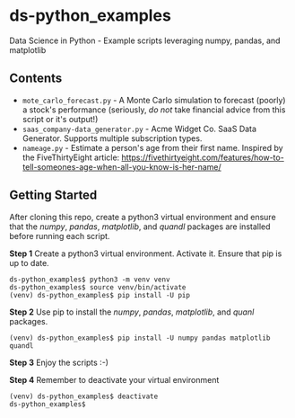 # ds-python_examples
Data Science in Python - Example scripts leveraging numpy, pandas, and matplotlib

## Contents
* `mote_carlo_forecast.py` - A Monte Carlo simulation to forecast (poorly) a stock's performance (seriously, *do not* take financial advice from this script or it's output!)
* `saas_company-data_generator.py` - Acme Widget Co. SaaS Data Generator. Supports multiple subscription types.
* `nameage.py` - Estimate a person's age from their first name. Inspired by the FiveThirtyEight article: https://fivethirtyeight.com/features/how-to-tell-someones-age-when-all-you-know-is-her-name/

## Getting Started
After cloning this repo, create a python3 virtual environment and ensure that the *numpy*, *pandas*, *matplotlib*, and *quandl* packages are installed before running each script.

**Step 1** Create a python3 virtual environment. Activate it. Ensure that pip is up to date.
```
ds-python_examples$ python3 -m venv venv
ds-python_examples$ source venv/bin/activate
(venv) ds-python_examples$ pip install -U pip
```

**Step 2** Use pip to install the  *numpy*, *pandas*, *matplotlib*, and *quanl* packages.
```
(venv) ds-python_examples$ pip install -U numpy pandas matplotlib quandl
```

**Step 3** Enjoy the scripts :-)

**Step 4** Remember to deactivate your virtual environment
```
(venv) ds-python_examples$ deactivate
ds-python_examples$
```

